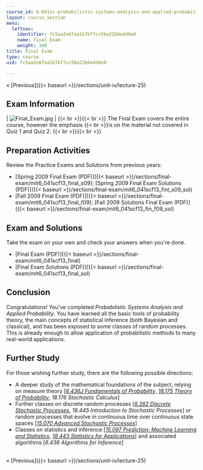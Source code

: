 ```yaml
---
course_id: 6-041sc-probabilistic-systems-analysis-and-applied-probability-fall-2013
layout: course_section
menu:
  leftnav:
    identifier: fc5aa2e6faa1b7bf7cc5be22b6e4d8e0
    name: Final Exam
    weight: 340
title: Final Exam
type: course
uid: fc5aa2e6faa1b7bf7cc5be22b6e4d8e0

---
```


« [Previous]({{< baseurl >}}/sections/unit-iv/lecture-25)

Exam Information
----------------

| ![Final_Exam.jpg](/coursemedia/6-041sc-probabilistic-systems-analysis-and-applied-probability-fall-2013/bd464e14e9d7d5293527eb90407e557b_Final_Exam.jpg) |  {{< br >}}{{< br >}} The Final Exam covers the entire course, however the emphasis  {{< br >}}is on the material not covered in Quiz 1 and Quiz 2. {{< br >}}{{< br >}}  

Preparation Activities
----------------------

Review the Practice Exams and Solutions from previous years:

*   [Spring 2009 Final Exam (PDF)]({{< baseurl >}}/sections/final-exam/mit6_041scf13_final_s09); [Spring 2009 Final Exam Solutions (PDF)]({{< baseurl >}}/sections/final-exam/mit6_041scf13_finl_s09_sol)
*   [Fall 2009 Final Exam (PDF)]({{< baseurl >}}/sections/final-exam/mit6_041scf13_final_f09); [Fall 2009 Solutions Final Exam (PDF)]({{< baseurl >}}/sections/final-exam/mit6_041scf13_fin_f09_sol)

Exam and Solutions
------------------

Take the exam on your own and check your answers when you're done.

*   [Final Exam (PDF)]({{< baseurl >}}/sections/final-exam/mit6_041scf13_final)
*   [Final Exam Solutions (PDF)]({{< baseurl >}}/sections/final-exam/mit6_041scf13_final_sol)

Conclusion
----------

Congratulations! You've completed _Probabilistic Systems Analysis and Applied Probability_. You have learned all the basic tools of probability theory, the main concepts of statistical inference (both Bayesian and classical), and has been exposed to some classes of random processes. This is already enough to allow application of probabilistic methods to many real-world applications.

Further Study
-------------

For those wishing further study, there are the following possible directions:

*   A deeper study of the mathematical foundations of the subject, relying on measure theory \[[_6.436J Fundamentals of Probability_](https://ocw.mit.edu/courses/electrical-engineering-and-computer-science/6-436j-fundamentals-of-probability-fall-2018/), [_18.175 Theory of Probability_](/courses/18-175-theory-of-probability-spring-2014/), _18.176 Stochastic Calculus_\]
*   Further classes on discrete random processes \[[_6.262 Discrete Stochastic Processes_](/courses/6-262-discrete-stochastic-processes-spring-2011/), _18.445 Introduction to Stochastic Processes_\] or random processes that evolve in continuous time over continuous state spaces \[[_15.070 Advanced Stochastic Processes_](/courses/15-070j-advanced-stochastic-processes-fall-2013)\]
*   Classes on statistics and inference \[[_15.097 Prediction: Machine Learning and Statistics_](/courses/15-097-prediction-machine-learning-and-statistics-spring-2012/), [_18.443 Statistics for Applications_](/courses/18-443-statistics-for-applications-fall-2003/)\] and associated algorithms \[_6.438 Algorithms for Inference_\]  
     

« [Previous]({{< baseurl >}}/sections/unit-iv/lecture-25)
